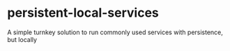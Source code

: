 # persistent-local-services
A simple turnkey solution to run commonly used services with persistence, but locally
